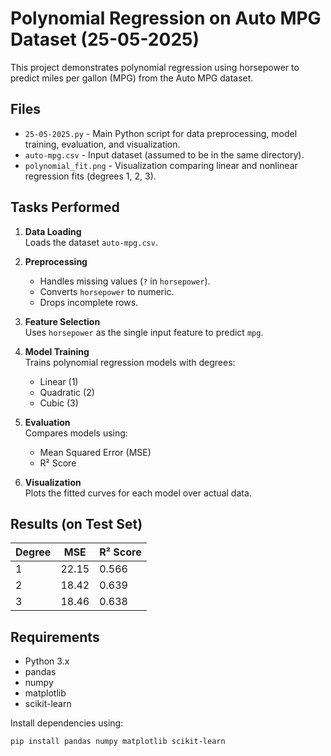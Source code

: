 # Polynomial Regression on Auto MPG Dataset (25-05-2025)

This project demonstrates polynomial regression using horsepower to predict miles per gallon (MPG) from the Auto MPG dataset.

## Files

- `25-05-2025.py` - Main Python script for data preprocessing, model training, evaluation, and visualization.
- `auto-mpg.csv` - Input dataset (assumed to be in the same directory).
- `polynomial_fit.png` - Visualization comparing linear and nonlinear regression fits (degrees 1, 2, 3).

## Tasks Performed

1. **Data Loading**  
   Loads the dataset `auto-mpg.csv`.

2. **Preprocessing**  
   - Handles missing values (`?` in `horsepower`).
   - Converts `horsepower` to numeric.
   - Drops incomplete rows.

3. **Feature Selection**  
   Uses `horsepower` as the single input feature to predict `mpg`.

4. **Model Training**  
   Trains polynomial regression models with degrees:
   - Linear (1)
   - Quadratic (2)
   - Cubic (3)

5. **Evaluation**  
   Compares models using:
   - Mean Squared Error (MSE)
   - R² Score

6. **Visualization**  
   Plots the fitted curves for each model over actual data.

## Results (on Test Set)

| Degree | MSE   | R² Score |
|--------|-------|----------|
| 1      | 22.15 | 0.566    |
| 2      | 18.42 | 0.639    |
| 3      | 18.46 | 0.638    |

## Requirements

- Python 3.x
- pandas
- numpy
- matplotlib
- scikit-learn

Install dependencies using:

```bash
pip install pandas numpy matplotlib scikit-learn

